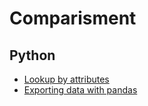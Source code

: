 # Comparisment

## Python

+ [Lookup by attributes](lookup_by_attrs)  
+ [Exporting data with pandas](export_data_options)  
